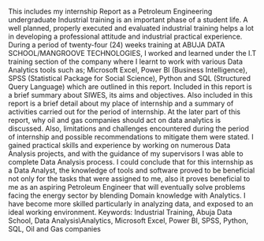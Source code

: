 This includes my internship Report as a Petroleum Engineering undergraduate
Industrial training is an important phase of a student life. A well planned, properly executed and evaluated industrial training helps a lot in developing a professional attitude and industrial practical experience. During a period of twenty-four (24) weeks training at ABUJA DATA SCHOOL/MANGROOVE TECHNOLOGIES, I worked and learned under the I.T training section of the company where I learnt to work with various Data Analytics tools such as; Microsoft Excel, Power BI (Business Intelligence), SPSS (Statistical Package for Social Science), Python and SQL (Structured Query Language) which are outlined in this report.
Included in this report is a brief summary about SIWES, its aims and objectives. Also included in this report is a brief detail about my place of internship and a summary of activities carried out for the period of internship. At the later part of this report, why oil and gas companies should act on data analytics is discussed. Also, limitations and challenges encountered during the period of internship and possible recommendations to mitigate them were stated.
I gained practical skills and experience by working on numerous Data Analysis projects, and with the guidance of my supervisors I was able to complete Data Analysis process. I could conclude that for this internship as a Data Analyst, the knowledge of tools and software proved to be beneficial not only for the tasks that were assigned to me, also it proves beneficial to me as an aspiring Petroleum Engineer that will eventually solve problems facing the energy sector by blending Domain knowledge with Analytics. I have become more skilled particularly in analyzing data, and exposed to an ideal working environment.
Keywords: Industrial Training, Abuja Data School, Data Analysis\Analytics, Microsoft Excel, Power BI, SPSS, Python, SQL, Oil and Gas companies
